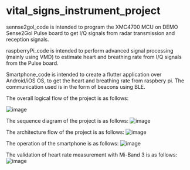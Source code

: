 # vital_signs_instrument_project

sennse2gol_code is intended to program the XMC4700 MCU on DEMO Sense2Gol Pulse board to get I/Q signals from radar transmission and reception signals.

raspberryPi_code is intended to perform advanced signal processing (mainly using VMD) to estimate heart and breathing rate from I/Q signals from the Pulse board.

Smartphone_code is intended to create a flutter application over Android/iOS OS, to get the heart and breathing rate from raspbery pi. The communication used is in the form of beacons using BLE.

The overall logical flow of the project is as follows:

![image](https://user-images.githubusercontent.com/47445756/189482335-ecb69b67-5282-402b-89de-fa624ecdc8cf.png)


The sequence diagram of the project is as follows:
![image](https://user-images.githubusercontent.com/47445756/189482345-42dc5205-8873-4c0d-a802-9330b4ee4eac.png)


The architecture flow of the project is as follows:
![image](https://user-images.githubusercontent.com/47445756/189482367-0ec0985c-0597-4574-ab69-bfaf3e52761b.png)


The operation of the smartphone is as follows:
![image](https://user-images.githubusercontent.com/47445756/189482452-7cd9d83d-85c6-4413-95ab-1fc5759e92a0.png)


The validation of heart rate measurement with Mi-Band 3 is as follows:
![image](https://user-images.githubusercontent.com/47445756/189482463-cd7ec2db-b2d8-4b48-b2dc-888c21128c6d.png)
